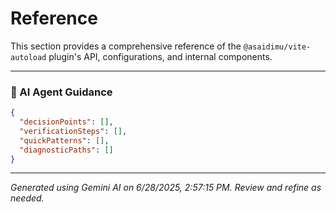 # Reference

This section provides a comprehensive reference of the `@asaidimu/vite-autoload` plugin's API, configurations, and internal components.

---

### 🤖 AI Agent Guidance

```json
{
  "decisionPoints": [],
  "verificationSteps": [],
  "quickPatterns": [],
  "diagnosticPaths": []
}
```

---

_Generated using Gemini AI on 6/28/2025, 2:57:15 PM. Review and refine as needed._
